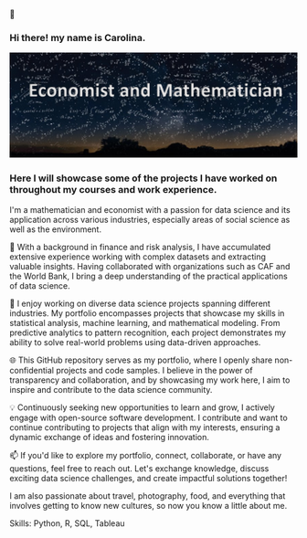 👋
### Hi there! my name is Carolina.

<img src= "https://github.com/carobock/carobock/blob/main/Banner.PNG" width="550" />


### Here I will showcase some of the projects I have worked on throughout my courses and work experience.

I'm a mathematician and economist with a passion for data science and its application across various industries, especially areas of social science as well as the environment.

💼 With a background in finance and risk analysis, I have accumulated extensive experience working with complex datasets and extracting valuable insights. Having collaborated with organizations such as CAF and the World Bank, I bring a deep understanding of the practical applications of data science.

🔬 I enjoy working on diverse data science projects spanning different industries. My portfolio encompasses projects that showcase my skills in statistical analysis, machine learning, and mathematical modeling. From predictive analytics to pattern recognition, each project demonstrates my ability to solve real-world problems using data-driven approaches.

🌐 This GitHub repository serves as my portfolio, where I openly share non-confidential projects and code samples. I believe in the power of transparency and collaboration, and by showcasing my work here, I aim to inspire and contribute to the data science community.

💡 Continuously seeking new opportunities to learn and grow, I actively engage with open-source software development. I contribute and want to continue contributing to projects that align with my interests, ensuring a dynamic exchange of ideas and fostering innovation.

📫 If you'd like to explore my portfolio, connect, collaborate, or have any questions, feel free to reach out. Let's exchange knowledge, discuss exciting data science challenges, and create impactful solutions together!

 I am also passionate about travel, photography, food, and everything that involves getting to know new cultures, so now you know a little about me.

Skills: Python, R, SQL, Tableau
 













<!--
**carobock/carobock** is a ✨ _special_ ✨ repository because its `README.md` (this file) appears on your GitHub profile.
